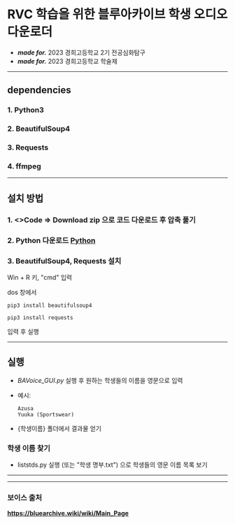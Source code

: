 # RVC 학습을 위한 블루아카이브 학생 오디오 다운로더
- _**made for.**_ 2023 경희고등학교 2기 전공심화탐구
- _**made for.**_ 2023 경희고등학교 학술제

- - -
## dependencies
### 1. Python3
### 2. BeautifulSoup4
### 3. Requests
### 4. ffmpeg
- - -
## 설치 방법
### 1. <>Code => **Download zip** 으로 코드 다운로드 후 압축 풀기
### 2. Python 다운로드 [Python](https://www.python.org/)
### 3. BeautifulSoup4, Requests 설치
Win + R 키, "cmd" 입력


dos 창에서
```
pip3 install beautifulsoup4
```
```
pip3 install requests
```
입력 후 실행
- - -
## 실행
- *BAVoice_GUI.py* 실행 후 원하는 학생들의 이름을 영문으로 입력
+ 예시:
  ```
  Azusa
  Yuuka (Sportswear)
  ```
- {학생이름} 폴더에서 결과물 얻기

  
### 학생 이름 찾기
- liststds.py 실행 (또는 "학생 명부.txt") 으로 학생들의 영문 이름 목록 보기
- - -
- - -

### 보이스 출처
__https://bluearchive.wiki/wiki/Main_Page__
